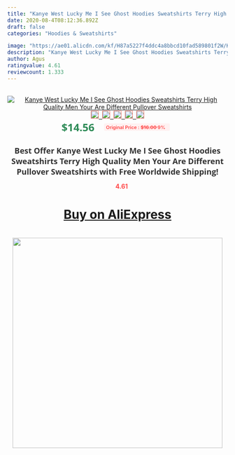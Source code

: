 ```yaml
---
title: "Kanye West Lucky Me I See Ghost Hoodies Sweatshirts Terry High Quality Men Your Are Different Pullover Sweatshirts"
date: 2020-08-4T08:12:36.892Z
draft: false
categories: "Hoodies & Sweatshirts"

image: "https://ae01.alicdn.com/kf/H87a5227f4ddc4a8bbcd10fad589801f2W/Kanye-West-Lucky-Me-I-See-Ghost-Hoodies-Sweatshirts-Terry-High-Quality-Men-Your-Are-Different.jpg"
description: "Kanye West Lucky Me I See Ghost Hoodies Sweatshirts Terry High Quality Men Your Are Different Pullover Sweatshirts"
author: Agus
ratingvalue: 4.61
reviewcount: 1.333
---
```

<br>
<div style="text-align: center;">
<a href="https://s.click.aliexpress.com/e/_ADMG0V" target="_blank" rel="nofollow noopener noreferrer"><img alt="Kanye West Lucky Me I See Ghost Hoodies Sweatshirts Terry High Quality Men Your Are Different Pullover Sweatshirts" class="magnifier-image" src="https://ae01.alicdn.com/kf/H87a5227f4ddc4a8bbcd10fad589801f2W/Kanye-West-Lucky-Me-I-See-Ghost-Hoodies-Sweatshirts-Terry-High-Quality-Men-Your-Are-Different.jpg_640x640.jpg">
<br>
<img style="border:1px solid salmon" src="https://ae01.alicdn.com/kf/H87a5227f4ddc4a8bbcd10fad589801f2W/Kanye-West-Lucky-Me-I-See-Ghost-Hoodies-Sweatshirts-Terry-High-Quality-Men-Your-Are-Different.jpg_120x120.jpg">&nbsp;&nbsp;<img style="border:1px solid salmon" src="https://ae01.alicdn.com/kf/H00eb0f3dd12b467e8a77d0f7617f1117I/Kanye-West-Lucky-Me-I-See-Ghost-Hoodies-Sweatshirts-Terry-High-Quality-Men-Your-Are-Different.jpg_120x120.jpg">&nbsp;&nbsp;<img style="border:1px solid salmon" src="https://ae01.alicdn.com/kf/Hbbbca19ddbc04e95ac1e7fdc195d78d7Z/Kanye-West-Lucky-Me-I-See-Ghost-Hoodies-Sweatshirts-Terry-High-Quality-Men-Your-Are-Different.jpg_120x120.jpg">&nbsp;&nbsp;<img style="border:1px solid salmon" src="https://ae01.alicdn.com/kf/H3264b395545a4b2196306fb6b1cd02d0o/Kanye-West-Lucky-Me-I-See-Ghost-Hoodies-Sweatshirts-Terry-High-Quality-Men-Your-Are-Different.jpg_120x120.jpg">&nbsp;&nbsp;<img style="border:1px solid salmon" src="https://ae01.alicdn.com/kf/Hc3800dddd0f640c1b34279b31148cb92G/Kanye-West-Lucky-Me-I-See-Ghost-Hoodies-Sweatshirts-Terry-High-Quality-Men-Your-Are-Different.jpg_120x120.jpg"></a></div><br0>
<div style="text-align: center;"><span style="background-color: white; border: 0px; box-sizing: border-box; color: seagreen; display: inline-block; font-family: &quot;open sans&quot; , &quot;arial&quot; , &quot;helvetica&quot; , sans-serif , &quot;heiti&quot;; font-size: 24px; font-stretch: inherit; font-weight: 700; line-height: inherit; margin: 0px 10px 0px 0px; padding: 0px; vertical-align: middle;">$14.56 </span>
<span style="background: rgb(255 , 241 , 241); border-radius: 3px; border: 0px; box-sizing: border-box; color: #ff4747; display: inline-block; font-family: inherit; font-size: 12px; font-stretch: inherit; font-style: inherit; font-variant: inherit; font-weight: 600; line-height: inherit; margin: 0px; padding: 2px 5px; transform: scale(0.9); vertical-align: middle;">Original Price : <b style="text-decoration: line-through;">$16.00 </b> 9%&nbsp;&nbsp;</span></div>
<h1 style="color: #333333; display: inline-block; font-family: &quot;open sans&quot; , &quot;arial&quot; , &quot;helvetica&quot; , sans-serif , &quot;heiti&quot;; font-size: 18px; font-stretch: inherit; font-weight: 700; text-align: center;">Best Offer Kanye West Lucky Me I See Ghost Hoodies Sweatshirts Terry High Quality Men Your Are Different Pullover Sweatshirts with Free Worldwide Shipping!</h1>
<div style="color: #ff4747; text-align: center;">
<img src="https://4.bp.blogspot.com/-M0ZcTcb-5uY/XleCXlxnR4I/AAAAAAAAAEc/OrjgMkXV1oMQFaCRZj5HQwOCBcu3w1FegCPcBGAYYCw/s1600/star.png" style="height: 15px;">&nbsp;<b>4.61</b></div>
<div class="button_cont" align="center"><a class="buynow_a" href="https://s.click.aliexpress.com/e/_ADMG0V" target="_blank" rel="nofollow noopener noreferrer"><H1>Buy on AliExpress</H1></a></div><br>
<div class="separator" style="clear: both; text-align: center;">
<img src="https://lh3.googleusercontent.com/-pTy5HemUv9M/XlePHvY0dAI/AAAAAAAAAE4/0nX5iRUoIWY8eMW9Dpxeirr157OZliDIgCLcBGAsYHQ/s1600/badge.gif" width="480">
</div>

